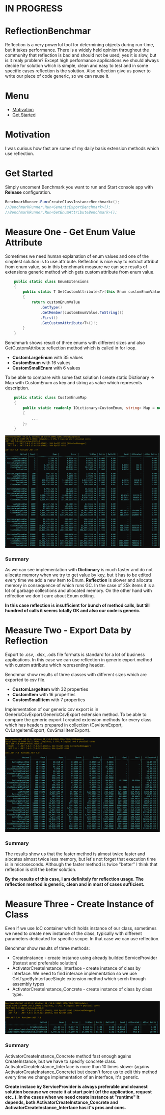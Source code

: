 # IN PROGRESS

# ReflectionBenchmar
Reflection is a very powerful tool for determining objects during run-time, but it takes performance. There is a widely held opinion throughout the community that reflection is bad and should not be used, yes it is slow, but is it realy problem? Except high performance applications we should always decide for solution which is simple, clean and easy to test and in some specific cases reflection is the solution. Also reflection give us power to write our piece of code generic, so we can reuse it.

# Menu

* [Motivation](#motivation)
* [Get Started](#get-started)

# Motivation

I was curious how fast are some of my daily basis extension methods which use reflection.

# Get Started
Simply uncoment Benchmark you want to run and Start console app with **Release** configuration.

```C#
BenchmarkRunner.Run<CreateClassInstanceBenchmark>();
//BenchmarkRunner.Run<GenericExportBenchmark>();
//BenchmarkRunner.Run<GetEnumAttributeBenchmark>();
```

# Measure One - Get Enum Value Attribute
Sometimes we need human explanation of enum values and one of the simplest solution is to use attribute. Reflection is nice way to extract attribut from enum value, so in this benchmark measure we can see results of extensions generic method which gets custom attribute from enum value.

```C#
    public static class EnumExtensions
    {
        public static T GetCustomAttribute<T>(this Enum customEnumValue) where T : Attribute
        {
            return customEnumValue
                .GetType()
                .GetMember(customEnumValue.ToString())
                .First()
                .GetCustomAttribute<T>()!;
        }
    }
```

Benchmark shows result of three enums with different sizes and also GetCustomAttribute reflection method which is called in for loop.
* **CustomLargeEnum** with 35 values 
* **CustomEnum** with 16 values
* **CustomSmallEnum** with 6 values

To be able to compare with some fast solution I create static Dictionary -> Map with CustomEnum as key and string as value which represents description.

```C#
    public static class CustomEnumMap
    {
        public static readonly IDictionary<CustomEnum, string> Map = new Dictionary<CustomEnum, string>()
        {
			...
        };
    }
```

![Measure One - Get Enum Attribute](./doc/img/getEnumAttribute.png)

### Summary
As we can see implementation with **Dictionary** is much faster and do not allocate memory when we try to get value by key, but it has to be edited every time we add a new item to Enum.
**Reflection** is slower and allocate memory in consequence of which runs GC. In the case of 25k items it is a lot of garbage collections and allocated memory. On the other hand with relfection we don't care about Enum editing.

**In this case reflection is insufficient for bunch of method calls, but till hundred of calls it seems totally OK and also our code is generic.**


# Measure Two - Export Data by Reflection
Export to .csv, .xlsx, .ods file formats is standard for a lot of business applications. In this case we can use reflection in generic export method with custom attribute which representing header.

Benchmar show results of three classes with different sizes which are exported to csv file.
* **CustomLargeItem** with 32 properties 
* **CustomItem** with 16 properties
* **CustomSmallItem** with 7 properties

Implementation of our generic csv export is in GenericCsvExport.GenericCsvExport extension method. To be able to compare the generic export I created extension methods for every class which has headers prepared in collection (CsvItemExport, CvLargeItemExport, CsvSmallItemExport).

![Measure Two - Export Data by Reflection](./doc/img/genericCSVExport.png)

### Summary
The results show us that the faster method is almost twice faster and alocates almost twice less memory, but let's not forget that execution time is in microseconds. Although the faster method is twice "better" I think that reflection is still the better solution.

**By the results of this case, I am definitely for reflection usage. The reflection method is generic, clean and in most of cases sufficient.**

# Measure Three - Create Instance of Class
Even if we use IoC container which holds instance of our class, sometimes we need to create new instance of the class, typically with different parameters dedicated for specific scope. In that case we can use reflection.

Benchmar show results of three methods:
* CreateInstance - create instance using already builded ServiceProvider (fastest and preferable solution)
* ActivatorCreateInstance_Interface - create instance of class by interface. We need to find interace implementation so we use GetTypeByInterfaceSingle extension method which serch through assembly types
* ActivatorCreateInstance_Concrete - create instance of class by class type.


![Measure Three - Create Instance of Class](./doc/img/createInstance.png)

### Summary
ActivatorCreateInstance_Concrete method fast enough agains CreateInstance, but we have to specify concrete class. ActivatorCreateInstance_Interface is more than 10 times slower (agains ActivatorCreateInstance_Concrete) but doesn't force us to edit this method every time we change implementation of an interface, it's generic.

**Create instace by ServiceProvider is always preferable and cleanest solution because we create it at start point (of the application, request etc..). In the cases when we need create instance at "runtime" it depends, both  ActivatorCreateInstance_Concrete and ActivatorCreateInstance_Interface has it's pros and cons.**
